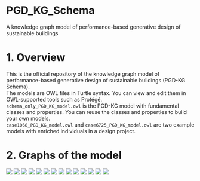 # PGD_KG_Schema
A knowledge graph model of performance-based generative design of sustainable buildings
# 1. Overview
This is the official repository of the knowledge graph model of performance-based generative design of sustainable buildings (PGD-KG Schema).  
The models are OWL files in Turtle syntax. You can view and edit them in OWL-supported tools such as Protégé.  
`schema_only_PGD_KG_model.owl` is the PGD-KG model with fundamental classes and properties. You can reuse the classes and properties to build your own models.  
`case1068_PGD_KG_model.owl` and `case6725_PGD_KG_model.owl` are two example models with enriched individuals in a design project.  
# 2. Graphs of the model
![](/image/overall_schema.png)
![](/image/building_domain.png)
![](/image/site_building.png)
![](/image/space.png)
![](/image/building_surface.png)
![](/image/fenestration_surface.png)
![](/image/shading.png)
![](/image/weather.png)
![](/image/airwall.png)
![](/image/equipment.png)
![](/image/lighting.png)
![](/image/occupancy.png)
![](/image/HVAC.png)
![](/image/compliance_checking.png)
